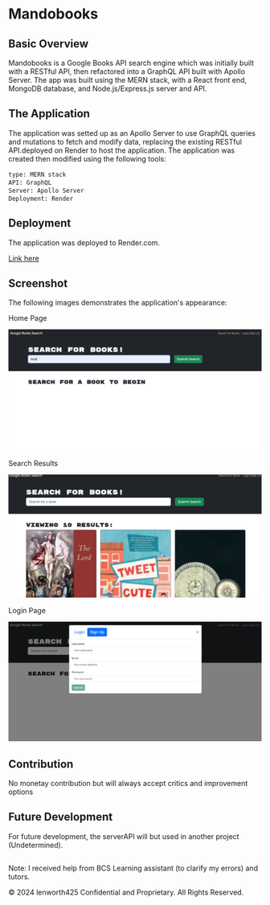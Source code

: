 # Mandobooks

## Basic Overview

Mandobooks is a Google Books API search engine which was initially built with a RESTful API, then refactored into a GraphQL API built with Apollo Server. 
The app was built using the MERN stack, with a React front end, MongoDB database, and Node.js/Express.js server and API. 



## The Application

The application was setted up as an Apollo Server to use GraphQL queries and mutations to fetch and modify data, replacing the existing RESTful API.deployed on Render to host the application.
 The application was created then modified using the following tools: 

    type: MERN stack
    API: GraphQL
    Server: Apollo Server
    Deployment: Render




## Deployment

The application was deployed to Render.com.

[Link here](https://mandobooks.onrender.com)

    
## Screenshot
The following images demonstrates the application's appearance:

Home Page

![Screenshot](./assets/1.png)


Search Results

![Screenshot](./assets/2.png)

Login Page

![Screenshot](./assets/3.png)


## Contribution
No monetay contribution but will always accept critics and improvement options 


## Future Development
For future development, the serverAPI will but used in another project (Undetermined). 


##
Note: I received help from BCS Learning assistant (to clarify my errors) and tutors. 

© 2024 lenworth425 Confidential and Proprietary. All Rights Reserved.